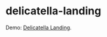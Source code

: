 # delicatella-landing
Demo: [Delicatella Landing](https://thriving-snickerdoodle-d81a9a.netlify.app/).

